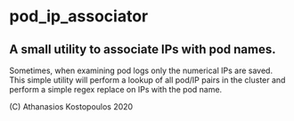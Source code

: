 # pod_ip_associator

## A small utility to associate IPs with pod names.

Sometimes, when examining pod logs only the numerical IPs are saved. This simple
utility will perform a lookup of all pod/IP pairs in the cluster and perform a 
simple regex replace on IPs with the pod name.

(C) Athanasios Kostopoulos 2020

